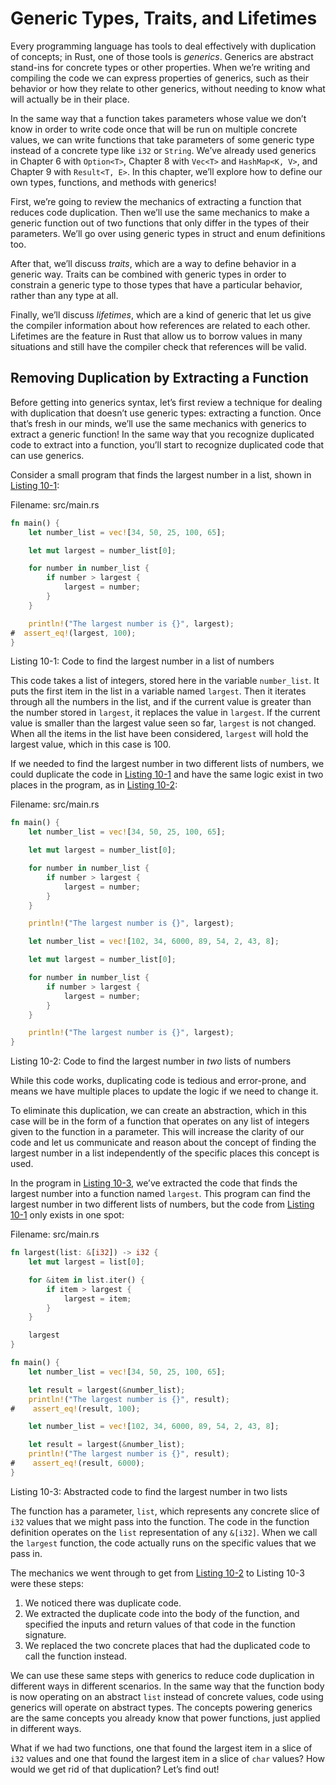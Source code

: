 # Generic Types, Traits, and Lifetimes

Every programming language has tools to deal effectively with duplication of
concepts; in Rust, one of those tools is *generics*. Generics are abstract
stand-ins for concrete types or other properties. When we’re writing and
compiling the code we can express properties of generics, such as their
behavior or how they relate to other generics, without needing to know what
will actually be in their place.

In the same way that a function takes parameters whose value we don’t know in
order to write code once that will be run on multiple concrete values, we can
write functions that take parameters of some generic type instead of a concrete
type like `i32` or `String`. We’ve already used generics in Chapter 6 with
`Option<T>`, Chapter 8 with `Vec<T>` and `HashMap<K, V>`, and Chapter 9 with
`Result<T, E>`. In this chapter, we’ll explore how to define our own types,
functions, and methods with generics!

First, we’re going to review the mechanics of extracting a function that
reduces code duplication. Then we’ll use the same mechanics to make a generic
function out of two functions that only differ in the types of their
parameters. We’ll go over using generic types in struct and enum definitions
too.

After that, we’ll discuss *traits*, which are a way to define behavior in a
generic way. Traits can be combined with generic types in order to constrain a
generic type to those types that have a particular behavior, rather than any
type at all.

Finally, we’ll discuss *lifetimes*, which are a kind of generic that let us
give the compiler information about how references are related to each other.
Lifetimes are the feature in Rust that allow us to borrow values in many
situations and still have the compiler check that references will be valid.

## Removing Duplication by Extracting a Function

Before getting into generics syntax, let’s first review a technique for dealing
with duplication that doesn’t use generic types: extracting a function. Once
that’s fresh in our minds, we’ll use the same mechanics with generics to
extract a generic function! In the same way that you recognize duplicated code
to extract into a function, you’ll start to recognize duplicated code that can
use generics.

Consider a small program that finds the largest number in a list, shown in
[Listing 10-1][Listing-10-1]:

<span class="filename">Filename: src/main.rs</span>

[Listing-10-1]: #Listing-10-1
<a name="Listing-10-1"></a>

```rust
fn main() {
    let number_list = vec![34, 50, 25, 100, 65];

    let mut largest = number_list[0];

    for number in number_list {
        if number > largest {
            largest = number;
        }
    }

    println!("The largest number is {}", largest);
#  assert_eq!(largest, 100);
}
```

<span class="caption">Listing 10-1: Code to find the largest number in a list
of numbers</span>

This code takes a list of integers, stored here in the variable `number_list`. It
puts the first item in the list in a variable named `largest`. Then it iterates
through all the numbers in the list, and if the current value is greater than
the number stored in `largest`, it replaces the value in `largest`. If the
current value is smaller than the largest value seen so far, `largest` is not
changed. When all the items in the list have been considered, `largest` will
hold the largest value, which in this case is 100.

If we needed to find the largest number in two different lists of numbers, we
could duplicate the code in [Listing 10-1][Listing-10-1] and have the same logic exist in two
places in the program, as in [Listing 10-2][Listing-10-2]:

<span class="filename">Filename: src/main.rs</span>

[Listing-10-2]: #Listing-10-2
<a name="Listing-10-2"></a>

```rust
fn main() {
    let number_list = vec![34, 50, 25, 100, 65];

    let mut largest = number_list[0];

    for number in number_list {
        if number > largest {
            largest = number;
        }
    }

    println!("The largest number is {}", largest);

    let number_list = vec![102, 34, 6000, 89, 54, 2, 43, 8];

    let mut largest = number_list[0];

    for number in number_list {
        if number > largest {
            largest = number;
        }
    }

    println!("The largest number is {}", largest);
}
```

<span class="caption">Listing 10-2: Code to find the largest number in *two*
lists of numbers</span>

While this code works, duplicating code is tedious and error-prone, and means
we have multiple places to update the logic if we need to change it.

<!-- Are we safe assuming the reader will be familiar with the term
"abstraction" in this context, or do we want to give a brief definition? -->
<!-- Yes, our audience will be familiar with this term. /Carol -->

To eliminate this duplication, we can create an abstraction, which in this case
will be in the form of a function that operates on any list of integers given
to the function in a parameter. This will increase the clarity of our code and
let us communicate and reason about the concept of finding the largest number
in a list independently of the specific places this concept is used.

In the program in [Listing 10-3][Listing-10-3], we’ve extracted the code that finds the largest
number into a function named `largest`. This program can find the largest
number in two different lists of numbers, but the code from [Listing 10-1][Listing-10-1] only
exists in one spot:

<span class="filename">Filename: src/main.rs</span>

[Listing-10-3]: #Listing-10-3
<a name="Listing-10-3"></a>

```rust
fn largest(list: &[i32]) -> i32 {
    let mut largest = list[0];

    for &item in list.iter() {
        if item > largest {
            largest = item;
        }
    }

    largest
}

fn main() {
    let number_list = vec![34, 50, 25, 100, 65];

    let result = largest(&number_list);
    println!("The largest number is {}", result);
#    assert_eq!(result, 100);

    let number_list = vec![102, 34, 6000, 89, 54, 2, 43, 8];

    let result = largest(&number_list);
    println!("The largest number is {}", result);
#    assert_eq!(result, 6000);
}
```

<span class="caption">Listing 10-3: Abstracted code to find the largest number
in two lists</span>

The function has a parameter, `list`, which represents any concrete slice of
`i32` values that we might pass into the function. The code in the function
definition operates on the `list` representation of any `&[i32]`. When we call
the `largest` function, the code actually runs on the specific values that we
pass in.

The mechanics we went through to get from [Listing 10-2][Listing-10-2] to Listing 10-3 were
these steps:

1. We noticed there was duplicate code.
2. We extracted the duplicate code into the body of the function, and specified
   the inputs and return values of that code in the function signature.
3. We replaced the two concrete places that had the duplicated code to call the
   function instead.

We can use these same steps with generics to reduce code duplication in
different ways in different scenarios. In the same way that the function body
is now operating on an abstract `list` instead of concrete values, code using
generics will operate on abstract types. The concepts powering generics are the
same concepts you already know that power functions, just applied in different
ways.

What if we had two functions, one that found the largest item in a slice of
`i32` values and one that found the largest item in a slice of `char` values?
How would we get rid of that duplication? Let’s find out!

[Listing-10-1]: ch10-03-lifetime-syntax.html#Listing-10-1
[Listing-10-1]: ch10-00-generics.html#Listing-10-1
[Listing-10-1]: ch10-02-traits.html#Listing-10-1
[Listing-10-1]: ch10-01-syntax.html#Listing-10-1
[Listing-10-2]: ch10-03-lifetime-syntax.html#Listing-10-2
[Listing-10-2]: ch10-00-generics.html#Listing-10-2
[Listing-10-3]: ch10-00-generics.html#Listing-10-3
